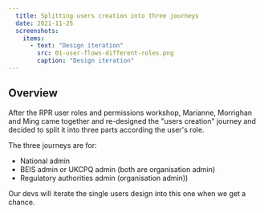 ```yaml
---
  title: Splitting users creation into three journeys
  date: 2021-11-25
  screenshots:
    items:
      - text: "Design iteration"
        src: 01-user-flows-different-roles.png
        caption: "Design iteration"
---
```


## Overview 

After the RPR user roles and permissions workshop, Marianne, Morrighan and Ming came together and re-designed the "users creation" journey and decided to split it into three parts according the user's role.

The three journeys are for:
* National admin
* BEIS admin or UKCPQ admin (both are organisation admin)
* Regulatory authorities admin (organisation admin))

Our devs will iterate the single users design into this one when we get a chance.
